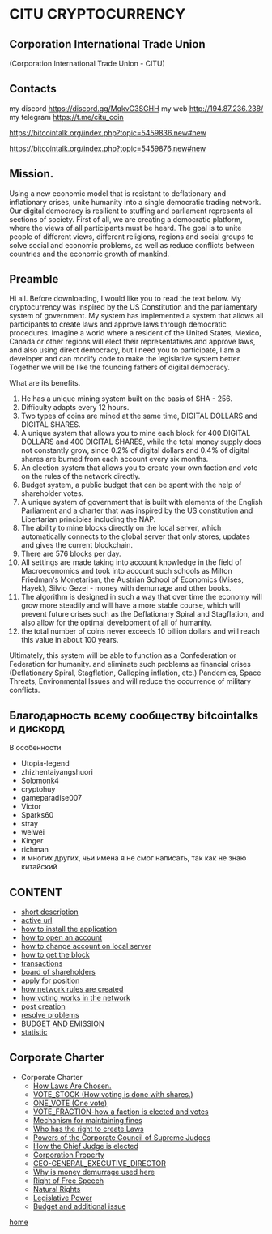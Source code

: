 # CITU CRYPTOCURRENCY
## Corporation International Trade Union
(Corporation International Trade Union - CITU)

## Contacts
my discord https://discord.gg/MqkvC3SGHH
my web http://194.87.236.238/
my telegram https://t.me/citu_coin

https://bitcointalk.org/index.php?topic=5459836.new#new

https://bitcointalk.org/index.php?topic=5459876.new#new

## Mission.
Using a new economic model that is resistant to deflationary and inflationary crises,
unite humanity into a single democratic trading network. Our digital democracy is resilient to stuffing
and parliament represents all sections of society. First of all, we are creating a democratic platform,
where the views of all participants must be heard. The goal is to unite people of different views, different religions,
regions and social groups to solve social and economic problems, as well as reduce conflicts between
countries and the economic growth of mankind.

## Preamble
Hi all.
Before downloading, I would like you to read the text below.
My cryptocurrency was inspired by the US Constitution and the parliamentary system of government.
My system has implemented a system that allows all participants to create laws and approve laws through democratic procedures.
Imagine a world where a resident of the United States, Mexico, Canada or other regions will elect their representatives and approve laws,
and also using direct democracy, but I need you to participate, I am a developer and can modify
code to make the legislative system better. Together we will be like the founding fathers of digital democracy.

What are its benefits.
1. He has a unique mining system built on the basis of SHA - 256.
2. Difficulty adapts every 12 hours.
3. Two types of coins are mined at the same time, DIGITAL DOLLARS and DIGITAL SHARES.
4. A unique system that allows you to mine each block for 400 DIGITAL DOLLARS and 400 DIGITAL SHARES, while the total money supply does not constantly grow, since 0.2% of digital dollars and 0.4% of digital shares are burned from each account every six months.
5. An election system that allows you to create your own faction and vote on the rules of the network directly.
6. Budget system, a public budget that can be spent with the help of shareholder votes.
7. A unique system of government that is built with elements of the English Parliament and a charter that was inspired by the US constitution and Libertarian principles including the NAP.
8. The ability to mine blocks directly on the local server, which automatically connects to the global server that only stores, updates and gives the current blockchain.
9. There are 576 blocks per day.
10. All settings are made taking into account knowledge in the field of Macroeconomics and took into account such schools as Milton Friedman's Monetarism, the Austrian School of Economics (Mises, Hayek), Silvio Gezel - money with demurrage and other books.
11. The algorithm is designed in such a way that over time the economy will grow more steadily and will have a more stable course, which will prevent future crises such as the Deflationary Spiral and Stagflation, and also allow for the optimal development of all of humanity.
12. the total number of coins never exceeds 10 billion dollars and will reach this value in about 100 years.

Ultimately, this system will be able to function as a Confederation or Federation for humanity.
and eliminate such problems as financial crises (Deflationary Spiral, Stagflation, Galloping inflation, etc.)
Pandemics, Space Threats, Environmental Issues and will reduce the occurrence of military conflicts.

## Благодарность всему сообществу bitcointalks и дискорд
В особенности
- Utopia-legend
- zhizhentaiyangshuori
- Solomonk4
- cryptohuy
- gameparadise007
- Victor
- Sparks60
- stray
- weiwei
- Kinger
- richman
- и многих других, чьи имена я не смог написать, так как не знаю китайский



## CONTENT
- [short description](../documentationEng/preambleEng.md)
- [active url](../documentationEng/active-urlEng.md)
- [how to install the application](../documentationEng/installEng.md)
- [how to open an account](../documentationEng/create-accountEng.md)
- [how to change account on local server](../documentationEng/change-accountEng.md)
- [how to get the block](../documentationEng/%20mineEng.md)
- [transactions](../documentationEng/transactionsEng.md)
- [board of shareholders](../documentationEng/board-of-shareholdersEng.md)
- [apply for position](../documentationEng/managmentEng.md)
- [how network rules are created](../documentationEng/create-lawEng.md)
- [how voting works in the network](../documentationEng/voting-in-networkEng.md)
- [post creation](../documentationEng/create-positionEng.md)
- [resolve problems](../documentationEng/solving-common-problems.md)
- [BUDGET AND EMISSION](../documentationEng/how_to_create_a_budget_and_emission.md)
- [statistic](../documentationEng/statistics.md)

[//]: # (- [create fraction]&#40;../documentationEng/create-fractionEng.md&#41;)
## Corporate Charter
- Corporate Charter
  - [How Laws Are Chosen.](../charterEng/HOW_LAWS_ARE_CHOSEN.md)
  - [VOTE_STOCK (How voting is done with shares.)](../charterEng/VOTE_STOCK.md)
  - [ONE_VOTE (One vote)](../charterEng/ONE_VOTE.md)
  - [VOTE_FRACTION-how a faction is elected and votes](../charterEng/VOTE_FRACTION.md)
  - [Mechanism for maintaining fines](../charterEng/MECHANISM_FOR_REDUCING_THE_NUMBER_OF_SHARES.md)
  - [Who has the right to create Laws](../charterEng/WHO_HAS_THE_RIGHT_TO_CREATE_LAWS.md)
  - [Powers of the Corporate Council of Supreme Judges](../charterEng/POWERS_OF_THE_CORPORATE_COUNCIL_OF_JUDGES.md)
  - [How the Chief Judge is elected](../charterEng/HOW_THE_CHIEF_JUDGE_IS_CHOSEN.md)
  - [Corporation Property](../charterEng/PROPERTY_OF_THE_CORPORATION.md)
  - [CEO-GENERAL_EXECUTIVE_DIRECTOR](../charterEng/GENERAL_EXECUTIVE_DIRECTOR.md)
  - [Why is money demurrage used here](../charterEng/EXPLANATION_WHY_MONEY_DEMURAGE_IS_USED_HERE.md)
  - [Right of Free Speech](../charterEng/FREEDOM_OF_SPEECH.md)
  - [Natural Rights](../charterEng/RIGHTS.md)
  - [Legislative Power](../charterEng/POWER.md)
  - [Budget and additional issue](../charterEng/BUDGET%20AND%20EMISSION.md)


[home](../readme.md)